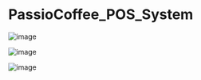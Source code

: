 ﻿# PassioCoffee_POS_System

![image](https://github.com/user-attachments/assets/21c9e00f-8a63-44c5-978e-ae84f036999c)

![image](https://github.com/user-attachments/assets/9e34b4d0-b63e-48a6-b4e6-7816983afb62)

![image](https://github.com/user-attachments/assets/1cb8072f-7a9c-4b24-a24a-93f342eaeba5)

